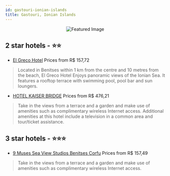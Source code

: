 ```yaml
---
id: gastouri-ionian-islands
title: Gastouri, Ionian Islands
---
```


<center><img src="https://i.travelapi.com/hotels/9000000/8320000/8317100/8317096/200390e9_b.jpg" alt="Featured Image" /></center>


##  2 star hotels - ⭐️⭐️

-    [El Greco Hotel](https://us.hurb.com/hotels/gastouri/el-greco-hotel-JNP-JP791897?cmp=18055) Prices from R$ 157,72
   > Located in Benitses within 1 km from the centre and 10 metres from the beach, El Greco Hotel Enjoys panoramic views of the Ionian Sea. It features a rooftop terrace with swimming pool, pool bar and sun loungers.
-    [HOTEL KAISER BRIDGE](https://us.hurb.com/hotels/gastouri/hotel-kaiser-bridge-JNP-JP876867?cmp=18055) Prices from R$ 476,21
   > Take in the views from a terrace and a garden and make use of amenities such as complimentary wireless Internet access. Additional amenities at this hotel include a television in a common area and tour/ticket assistance.

##  3 star hotels - ⭐️⭐️⭐️

-    [9 Muses Sea View Studios Benitses Corfu](https://us.hurb.com/hotels/gastouri/9-muses-sea-view-studios-benitses-corfu-JNP-JP921008?cmp=18055) Prices from R$ 157,49
   > Take in the views from a terrace and a garden and make use of amenities such as complimentary wireless Internet access.

